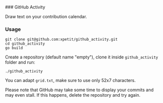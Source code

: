 ### GitHub Activity

Draw text on your contribution calendar.

### Usage

```shell
git clone git@github.com:xpetit/github_activity.git
cd github_activity
go build
```

Create a repository (default name "empty"), clone it inside `github_activity` folder and run:

```shell
./github_activity
```

You can adapt `grid.txt`, make sure to use only 52x7 characters.

Please note that GitHub may take some time to display your commits and may even stall.
If this happens, delete the repository and try again.
